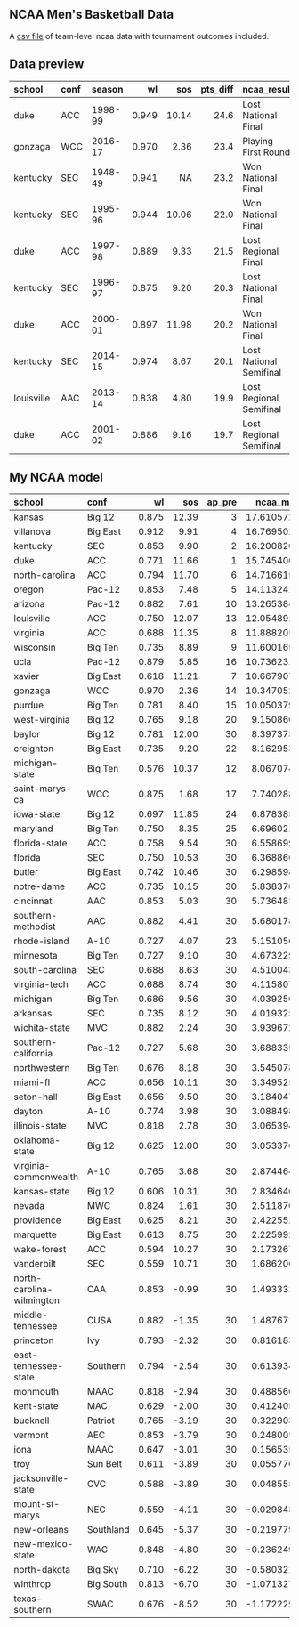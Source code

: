 ## NCAA Men's Basketball Data
A [csv file](https://github.com/mkearney/ncaa_bball_data/raw/master/data/ncaa-team-data.csv) of team-level ncaa data with tournament outcomes included.

## Data preview
|school     |conf |season  |    wl|   sos| pts_diff|ncaa_result             |
|:----------|:----|:-------|-----:|-----:|--------:|:-----------------------|
|duke       |ACC  |1998-99 | 0.949| 10.14|     24.6|Lost National Final     |
|gonzaga    |WCC  |2016-17 | 0.970|  2.36|     23.4|Playing First Round     |
|kentucky   |SEC  |1948-49 | 0.941|    NA|     23.2|Won National Final      |
|kentucky   |SEC  |1995-96 | 0.944| 10.06|     22.0|Won National Final      |
|duke       |ACC  |1997-98 | 0.889|  9.33|     21.5|Lost Regional Final     |
|kentucky   |SEC  |1996-97 | 0.875|  9.20|     20.3|Lost National Final     |
|duke       |ACC  |2000-01 | 0.897| 11.98|     20.2|Won National Final      |
|kentucky   |SEC  |2014-15 | 0.974|  8.67|     20.1|Lost National Semifinal |
|louisville |AAC  |2013-14 | 0.838|  4.80|     19.9|Lost Regional Semifinal |
|duke       |ACC  |2001-02 | 0.886|  9.16|     19.7|Lost Regional Semifinal |




## My NCAA model

|school                    |conf      |    wl|   sos| ap_pre|   ncaa_mlm|
|:-------------------------|:---------|-----:|-----:|------:|----------:|
|kansas                    |Big 12    | 0.875| 12.39|      3| 17.6105725|
|villanova                 |Big East  | 0.912|  9.91|      4| 16.7695024|
|kentucky                  |SEC       | 0.853|  9.90|      2| 16.2008208|
|duke                      |ACC       | 0.771| 11.66|      1| 15.7454001|
|north-carolina            |ACC       | 0.794| 11.70|      6| 14.7166157|
|oregon                    |Pac-12    | 0.853|  7.48|      5| 14.1132419|
|arizona                   |Pac-12    | 0.882|  7.61|     10| 13.2653849|
|louisville                |ACC       | 0.750| 12.07|     13| 12.0548911|
|virginia                  |ACC       | 0.688| 11.35|      8| 11.8882056|
|wisconsin                 |Big Ten   | 0.735|  8.89|      9| 11.6001659|
|ucla                      |Pac-12    | 0.879|  5.85|     16| 10.7362318|
|xavier                    |Big East  | 0.618| 11.21|      7| 10.6679073|
|gonzaga                   |WCC       | 0.970|  2.36|     14| 10.3470524|
|purdue                    |Big Ten   | 0.781|  8.40|     15| 10.0503794|
|west-virginia             |Big 12    | 0.765|  9.18|     20|  9.1508602|
|baylor                    |Big 12    | 0.781| 12.00|     30|  8.3973735|
|creighton                 |Big East  | 0.735|  9.20|     22|  8.1629539|
|michigan-state            |Big Ten   | 0.576| 10.37|     12|  8.0670749|
|saint-marys-ca            |WCC       | 0.875|  1.68|     17|  7.7402880|
|iowa-state                |Big 12    | 0.697| 11.85|     24|  6.8783858|
|maryland                  |Big Ten   | 0.750|  8.35|     25|  6.6960219|
|florida-state             |ACC       | 0.758|  9.54|     30|  6.5586993|
|florida                   |SEC       | 0.750| 10.53|     30|  6.3688666|
|butler                    |Big East  | 0.742| 10.46|     30|  6.2985980|
|notre-dame                |ACC       | 0.735| 10.15|     30|  5.8383706|
|cincinnati                |AAC       | 0.853|  5.03|     30|  5.7364837|
|southern-methodist        |AAC       | 0.882|  4.41|     30|  5.6801785|
|rhode-island              |A-10      | 0.727|  4.07|     23|  5.1510566|
|minnesota                 |Big Ten   | 0.727|  9.10|     30|  4.6732296|
|south-carolina            |SEC       | 0.688|  8.63|     30|  4.5100438|
|virginia-tech             |ACC       | 0.688|  8.74|     30|  4.1158076|
|michigan                  |Big Ten   | 0.686|  9.56|     30|  4.0392509|
|arkansas                  |SEC       | 0.735|  8.12|     30|  4.0193251|
|wichita-state             |MVC       | 0.882|  2.24|     30|  3.9396729|
|southern-california       |Pac-12    | 0.727|  5.68|     30|  3.6883352|
|northwestern              |Big Ten   | 0.676|  8.18|     30|  3.5450787|
|miami-fl                  |ACC       | 0.656| 10.11|     30|  3.3495250|
|seton-hall                |Big East  | 0.656|  9.50|     30|  3.1840471|
|dayton                    |A-10      | 0.774|  3.98|     30|  3.0884987|
|illinois-state            |MVC       | 0.818|  2.78|     30|  3.0653947|
|oklahoma-state            |Big 12    | 0.625| 12.00|     30|  3.0533764|
|virginia-commonwealth     |A-10      | 0.765|  3.68|     30|  2.8744648|
|kansas-state              |Big 12    | 0.606| 10.31|     30|  2.8346408|
|nevada                    |MWC       | 0.824|  1.61|     30|  2.5118700|
|providence                |Big East  | 0.625|  8.21|     30|  2.4225528|
|marquette                 |Big East  | 0.613|  8.75|     30|  2.2259922|
|wake-forest               |ACC       | 0.594| 10.27|     30|  2.1732670|
|vanderbilt                |SEC       | 0.559| 10.71|     30|  1.6862062|
|north-carolina-wilmington |CAA       | 0.853| -0.99|     30|  1.4933315|
|middle-tennessee          |CUSA      | 0.882| -1.35|     30|  1.4876711|
|princeton                 |Ivy       | 0.793| -2.32|     30|  0.8161832|
|east-tennessee-state      |Southern  | 0.794| -2.54|     30|  0.6139347|
|monmouth                  |MAAC      | 0.818| -2.94|     30|  0.4885600|
|kent-state                |MAC       | 0.629| -2.00|     30|  0.4124058|
|bucknell                  |Patriot   | 0.765| -3.19|     30|  0.3229036|
|vermont                   |AEC       | 0.853| -3.79|     30|  0.2480059|
|iona                      |MAAC      | 0.647| -3.01|     30|  0.1565354|
|troy                      |Sun Belt  | 0.611| -3.89|     30|  0.0557767|
|jacksonville-state        |OVC       | 0.588| -3.89|     30|  0.0485584|
|mount-st-marys            |NEC       | 0.559| -4.11|     30| -0.0298435|
|new-orleans               |Southland | 0.645| -5.37|     30| -0.2197793|
|new-mexico-state          |WAC       | 0.848| -4.80|     30| -0.2362494|
|north-dakota              |Big Sky   | 0.710| -6.22|     30| -0.5803216|
|winthrop                  |Big South | 0.813| -6.70|     30| -1.0713278|
|texas-southern            |SWAC      | 0.676| -8.52|     30| -1.1722294|
